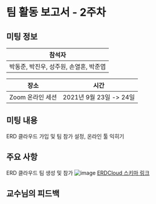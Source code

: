 # 팀 활동 보고서 - 2주차
## 미팅 정보
|참석자|
|-|
|박동준, 박진우, 성주원, 손열혼, 박준엽|

|장소|시간|
|-|-|
|Zoom 온라인 세션|2021년 9월 23일 -> 24일|

## 미팅 내용
ERD 클라우드 가입 및 팀 참가 설정, 온라인 툴 익히기

## 주요 사항
ERD 클라우드 팀 생성 및 참가
![image](https://user-images.githubusercontent.com/24975076/139205524-3d484f9a-ee8f-42e7-8a1b-46681434d24d.png)
[ERDCloud 스키마 링크](https://www.erdcloud.com/d/vLrx9ca8mZNSvk3eb)

## 교수님의 피드백
